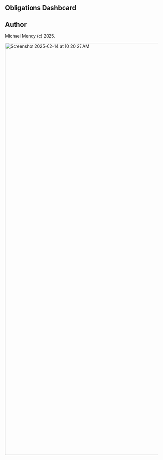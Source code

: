 ## Obligations Dashboard 

## Author

Michael Mendy (c) 2025.

<img width="1357" alt="Screenshot 2025-02-14 at 10 20 27 AM" src="https://github.com/user-attachments/assets/20d96db9-9977-455f-9f2c-e936e176b0ad" />
